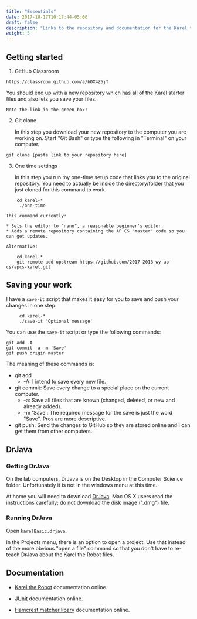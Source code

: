 ```yaml
---
title: "Essentials"
date: 2017-10-17T10:17:44-05:00
draft: false
description: "Links to the repository and documentation for the Karel the Robot unit."
weight: 5
---
```


## Getting started 

1. GitHub Classroom 
```url
https://classroom.github.com/a/bOX4Z5jT
```
You should end up with a new repository which has all of the Karel starter files and also lets you save your files. 

    Note the link in the green box!

2. Git clone

    In this step you download your new repository to the computer you are working on. 
    Start "Git Bash" or type the following in "Terminal" on your computer.
```git
git clone [paste link to your repository here]
```

3. One time settings

    In this step you run my one-time setup code that links you to the original repository. You need to actually be inside the directory/folder that you just cloned for this command to work. 
```ssh
    cd karel-*
     ./one-time
```
    This command currently:

    * Sets the editor to "nano", a reasonable beginner's editor.
    * Adds a remote repository containing the AP CS "master" code so you can get updates.

    Alternative:
```git
    cd karel-*
    git remote add upstream https://github.com/2017-2018-wy-ap-cs/apcs-karel.git
```

## Saving your work

I have a `save-it` script that makes it easy for you to save and push your changes in one step:
```ssh
     cd karel-*
     ./save-it 'Optional message'
```
You can use the `save-it` script or type the following commands:

```git
git add -A
git commit -a -m 'Save'
git push origin master
```

The meaning of these commands is:

* git add
     * -A: I intend to save every new file.
* git commit: Save every change to a special place on the current computer.
     * -a: Save all files that are known (changed, deleted, or new and already added).
     * -m 'Save': The required message for the save is just the word "Save". Pros are more descriptive.
* git push: Send the changes to GitHub so they are stored online and I can get them from other computers.

## DrJava

### Getting DrJava

On the lab computers, DrJava is on the Desktop in the Computer Science
folder. Unfortunately it is not in the windows menu at this time.

At home you will need to download [DrJava](http://drjava.org/). Mac OS X users read the instructions carefully; do not download the disk image (".dmg") file.

### Running DrJava

Open `karelBasic.drjava`.

In the Projects menu, there is an option to open a project. Use that instead of the more obvious "open a file" command so that you don't have to re-teach DrJava about the Karel the Robot files.


## Documentation

* [Karel the Robot](https://csis.pace.edu/~bergin/KarelJava2ed/KJRdocs/index.html) documentation online.

* [JUnit](http://junit.org/junit4/javadoc/latest/) documentation online.

* [Hamcrest matcher libary](http://hamcrest.org/JavaHamcrest/javadoc/1.3/) documentation online.


